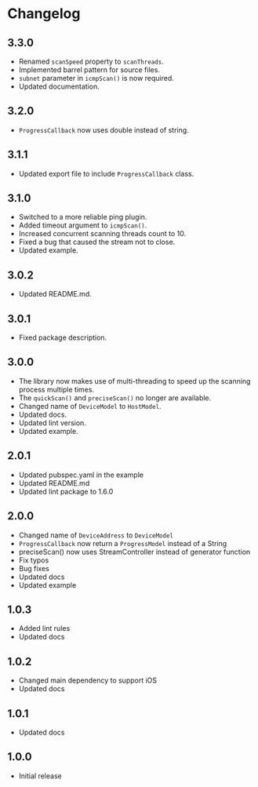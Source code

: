 # Changelog

## 3.3.0

- Renamed `scanSpeed` property to `scanThreads`.
- Implemented barrel pattern for source files.
- `subnet` parameter in `icmpScan()` is now required.
- Updated documentation.

## 3.2.0

- `ProgressCallback` now uses double instead of string.

## 3.1.1

- Updated export file to include `ProgressCallback` class.

## 3.1.0

- Switched to a more reliable ping plugin.
- Added timeout argument to `icmpScan()`.
- Increased concurrent scanning threads count to 10.
- Fixed a bug that caused the stream not to close.
- Updated example.

## 3.0.2

- Updated README.md.

## 3.0.1

- Fixed package description.

## 3.0.0

- The library now makes use of multi-threading to speed up the scanning process multiple times.
- The `quickScan()` and `preciseScan()` no longer are available.
- Changed name of `DeviceModel` to `HostModel`.
- Updated docs.
- Updated lint version.
- Updated example.

## 2.0.1

- Updated pubspec.yaml in the example
- Updated README.md
- Updated lint package to 1.6.0

## 2.0.0

- Changed name of `DeviceAddress` to `DeviceModel`
- `ProgressCallback` now return a `ProgressModel` instead of a String
- preciseScan() now uses StreamController instead of generator function
- Fix typos
- Bug fixes
- Updated docs
- Updated example

## 1.0.3

- Added lint rules
- Updated docs

## 1.0.2

- Changed main dependency to support iOS
- Updated docs

## 1.0.1

- Updated docs

## 1.0.0

- Initial release
